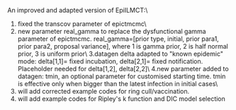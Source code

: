 An improved and adapted version of EpiILMCT:\\
1. fixed the transcov parameter of epictmcmc\\
2. new parameter real_gamma to replace the dysfunctional gamma parameter of epictmcmc. real_gamma=[prior type, initial, prior para1, prior para2, proposal variance], where 1 is gamma prior, 2 is half normal prior, 3 is uniform prior\\
3.datagen delta adapted to "known epidemic" mode: delta[1,1]= fixed incubation, delta[2,1]= fixed notification. Placeholder needed for delta[1,2], delta[2,2]\\
4.new parameter added to datagen: tmin, an optional parameter for customised starting time. tmin is effective only when bigger than the latest infection in initial cases\\ 
5. will add corrected example codes for ring cull/vaccination. 
6. will add example codes for Ripley's k function and DIC model selection
